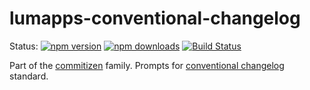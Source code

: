 # lumapps-conventional-changelog

Status:
[![npm version](https://img.shields.io/npm/v/lumapps-conventional-changelog.svg?style=flat-square)](https://www.npmjs.org/package/lumapps-conventional-changelog)
[![npm downloads](https://img.shields.io/npm/dm/lumapps-conventional-changelog.svg?style=flat-square)](http://npm-stat.com/charts.html?package=lumapps-conventional-changelog&from=2015-08-01)
[![Build Status](https://img.shields.io/travis/commitizen/lumapps-conventional-changelog.svg?style=flat-square)](https://travis-ci.org/commitizen/lumapps-conventional-changelog)

Part of the [commitizen](https://github.com/commitizen/cz-cli) family. Prompts for [conventional changelog](https://github.com/stevemao/conventional-changelog-angular/blob/master/index.js) standard.
